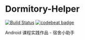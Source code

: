 # Dormitory-Helper

[![Build Status](https://www.travis-ci.org/ousheobin/Dormitory-Helper.svg?branch=master)](https://www.travis-ci.org/ousheobin/Dormitory-Helper)
[![codebeat badge](https://codebeat.co/badges/3bea468b-08ca-4834-9d1e-34804490f944)](https://codebeat.co/projects/github-com-ousheobin-dormitory-helper-master)


Android 课程实践作品 - 宿舍小助手
